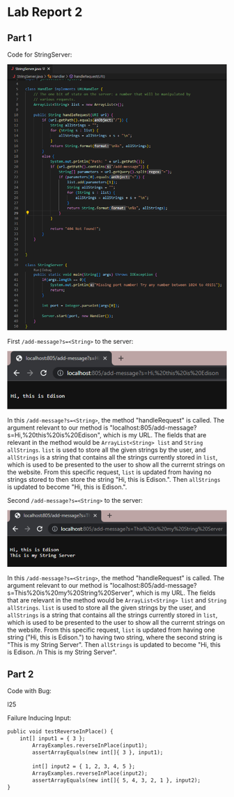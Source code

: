 # Lab Report 2

## Part 1

Code for StringServer:

![Image](L21.png)

First `/add-message?s=<String>` to the server:

![Image](L23.png)

In this `/add-message?s=<String>`, the method "handleRequest" is called. The argument relevant to our method is 
"localhost:805/add-message?s=Hi,%20this%20is%20Edison", which is my URL. The fields that are relevant in the 
method would be `ArrayList<String> list` and `String allStrings`. `list` is used to store all the given strings
by the user, and `allStrings` is a string that contains all the strings currently stored in `list`, which is used 
to be presented to the user to show all the currernt strings on the website. From this specific request, `list` is updated 
from having no strings stored to then store the string "Hi, this is Edison.". Then `allStrings` is updated to become
"Hi, this is Edison.".

Second `/add-message?s=<String>` to the server: 

![Image](L22.png)

In this `/add-message?s=<String>`, the method "handleRequest" is called. The argument relevant to our method is 
"localhost:805/add-message?s=This%20is%20my%20String%20Server", which is my URL. The fields that are relevant in the 
method would be `ArrayList<String> list` and `String allStrings`. `list` is used to store all the given strings
by the user, and `allStrings` is a string that contains all the strings currently stored in `list`, which is used 
to be presented to the user to show all the currernt strings on the website. From this specific request, `list` is updated 
from having one string ("Hi, this is Edison.") to having two string, where the second string is "This is my String Server".
Then `allStrings` is updated to become "Hi, this is Edison. /n This is my String Server".

## Part 2

Code with Bug:

l25

Failure Inducing Input:

	public void testReverseInPlace() {
		int[] input1 = { 3 };
    		ArrayExamples.reverseInPlace(input1);
    		assertArrayEquals(new int[]{ 3 }, input1);

    		int[] input2 = { 1, 2, 3, 4, 5 };
    		ArrayExamples.reverseInPlace(input2);
    		assertArrayEquals(new int[]{ 5, 4, 3, 2, 1 }, input2);
	}
	
